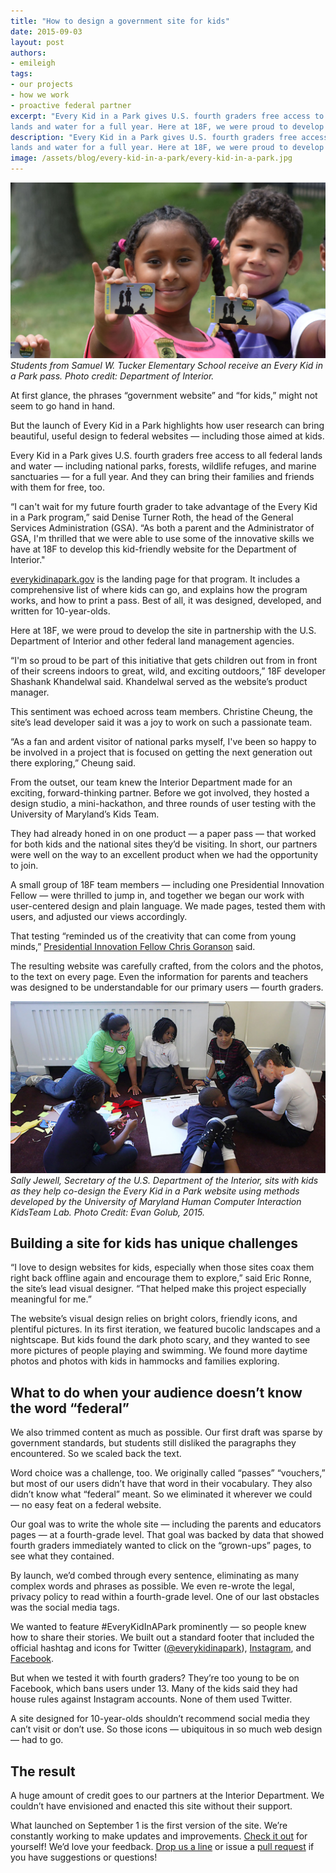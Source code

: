 ```yaml
---
title: "How to design a government site for kids"
date: 2015-09-03
layout: post
authors:
- emileigh
tags:
- our projects
- how we work
- proactive federal partner
excerpt: "Every Kid in a Park gives U.S. fourth graders free access to all federal
lands and water for a full year. Here at 18F, we were proud to develop the site in partnership with the U.S. Department of Interior and other federal land management agencies."
description: "Every Kid in a Park gives U.S. fourth graders free access to all federal
lands and water for a full year. Here at 18F, we were proud to develop the site in partnership with the U.S. Department of Interior and other federal land management agencies."
image: /assets/blog/every-kid-in-a-park/every-kid-in-a-park.jpg
---
```


[![Two students hold up their Every Kid in a Park passes](/assets/blog/every-kid-in-a-park/every-kid-in-a-park.jpg)](https://www.flickr.com/photos/usinterior/20900647896/in/album-72157657833038461/)
*Students from Samuel W. Tucker Elementary School receive an Every Kid
in a Park pass. Photo credit: Department of Interior.*

At first glance, the phrases “government website” and “for kids,” might
not seem to go hand in hand.

But the launch of Every Kid in a Park highlights how user research can
bring beautiful, useful design to federal websites — including those
aimed at kids.

Every Kid in a Park gives U.S. fourth graders free access to all federal
lands and water — including national parks, forests, wildlife refuges,
and marine sanctuaries — for a full year. And they can bring their
families and friends with them for free, too.

“I can't wait for my future fourth grader to take advantage of the Every
Kid in a Park program,” said Denise Turner Roth, the head of the General
Services Administration (GSA). “As both a parent and the Administrator
of GSA, I'm thrilled that we were able to use some of the innovative
skills we have at 18F to develop this kid-friendly website for the
Department of Interior."

[everykidinapark.gov](https://everykidinapark.gov)
is the landing page for that program. It includes a comprehensive list
of where kids can go, and explains how the program works, and how to
print a pass. Best of all, it was designed, developed, and written for
10-year-olds.

Here at 18F, we were proud to develop the site in partnership with the
U.S. Department of Interior and other federal land management agencies.

“I'm so proud to be part of this initiative that gets children out from
in front of their screens indoors to great, wild, and exciting
outdoors,” 18F developer Shashank Khandelwal said. Khandelwal served as
the website’s product manager.

This sentiment was echoed across team members. Christine Cheung, the
site’s lead developer said it was a joy to work on such a passionate
team.

“As a fan and ardent visitor of national parks myself, I've been so
happy to be involved in a project that is focused on getting the next
generation out there exploring,” Cheung said.

From the outset, our team knew the Interior Department made for an
exciting, forward-thinking partner. Before we got involved, they hosted
a design studio, a mini-hackathon, and three rounds of user testing with
the University of Maryland’s Kids Team.

They had already honed in on one product — a paper pass — that worked
for both kids and the national sites they’d be visiting. In short, our
partners were well on the way to an excellent product when we had the
opportunity to join.

A small group of 18F team members — including one Presidential
Innovation Fellow — were thrilled to jump in, and together we began our
work with user-centered design and plain language. We made pages, tested
them with users, and adjusted our views accordingly.

That testing “reminded us of the creativity that can come from young
minds,” [Presidential Innovation Fellow Chris
Goranson](https://presidentialinnovationfellows.gov/fellows) said.

The resulting website was carefully crafted, from the colors and the
photos, to the text on every page. Even the information for parents and
teachers was designed to be understandable for our primary users
— fourth graders.

![Children and adults sit around a large piece of paper while co-designing the Every Kid in a Park website.](/assets/blog/every-kid-in-a-park/ekip-user-testing.jpg)
*Sally Jewell, Secretary of the U.S. Department of the Interior, sits with kids as they help co-design the Every Kid in a Park website using methods developed by the University of Maryland Human Computer Interaction KidsTeam Lab. Photo Credit: Evan Golub, 2015.*

## Building a site for kids has unique challenges

“I love to design websites for kids, especially when those sites coax
them right back offline again and encourage them to explore,” said Eric
Ronne, the site’s lead visual designer. “That helped make this project
especially meaningful for me.”

The website’s visual design relies on bright colors, friendly icons, and
plentiful pictures. In its first iteration, we featured bucolic
landscapes and a nightscape. But kids found the dark photo scary, and
they wanted to see more pictures of people playing and swimming. We
found more daytime photos and photos with kids in hammocks and families
exploring.

## What to do when your audience doesn’t know the word “federal”

We also trimmed content as much as possible. Our first draft was sparse
by government standards, but students still disliked the paragraphs they
encountered. So we scaled back the text.

Word choice was a challenge, too. We originally called “passes”
“vouchers,” but most of our users didn’t have that word in their
vocabulary. They also didn’t know what “federal” meant. So we eliminated
it wherever we could — no easy feat on a federal website.

Our goal was to write the whole site — including the parents and
educators pages — at a fourth-grade level. That goal was backed by data
that showed fourth graders immediately wanted to click on the
“grown-ups” pages, to see what they contained.

By launch, we’d combed through every sentence, eliminating as many
complex words and phrases as possible. We even re-wrote the legal,
privacy policy to read within a fourth-grade level. One of our last
obstacles was the social media tags.

We wanted to feature \#EveryKidInAPark prominently — so people knew how
to share their stories. We built out a standard footer that included the
official hashtag and icons for Twitter ([@everykidinapark](https://twitter.com/everykidinapark)),
[Instagram](https://instagram.com/everykidinapark/), and [Facebook](https://www.facebook.com/pages/Every-Kid-in-a-Park/1433456993647993?sk=timeline).

But when we tested it with fourth graders? They’re too young to be on
Facebook, which bans users under 13. Many of the kids said they had
house rules against Instagram accounts. None of them used Twitter.

A site designed for 10-year-olds shouldn’t recommend social media they
can’t visit or don’t use. So those icons — ubiquitous in so much web
design — had to go.

## The result

A huge amount of credit goes to our partners at the Interior Department.
We couldn’t have envisioned and enacted this site without their support.

What launched on September 1 is the first version of the site. We’re
constantly working to make updates and improvements. [Check it
out](https://everykidinapark.gov) for yourself! We’d love your feedback. [Drop
us a line](mailto:18f@gsa.gov) or issue a [pull
request](https://github.com/18F/ekip-api) if you have suggestions or
questions!
